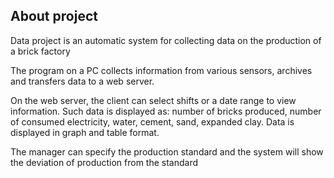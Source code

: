 ## About project

Data project is an automatic system for collecting data on the production of a brick factory

The program on a PC collects information from various sensors, archives and transfers data to a web server.

On the web server, the client can select shifts or a date range to view information.
Such data is displayed as: number of bricks produced, number of consumed electricity, water, cement, sand, expanded clay.
Data is displayed in graph and table format.

The manager can specify the production standard and the system will show the deviation of production from the standard